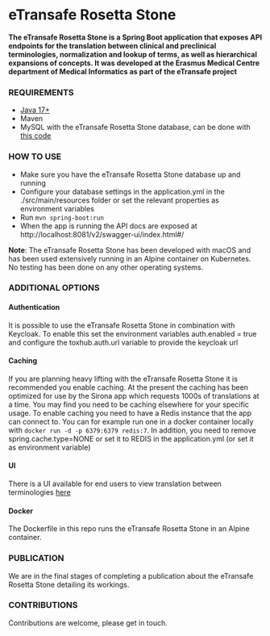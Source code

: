 eTransafe Rosetta Stone
=======================

**The eTransafe Rosetta Stone is a Spring Boot application that exposes API endpoints for the translation between
clinical and preclinical terminologies, normalization and lookup of terms, as well as hierarchical expansions of
concepts. It was developed at the Erasmus Medical Centre department of Medical Informatics as part of the eTransafe
project**

### REQUIREMENTS

- [Java 17+]("https://www.oracle.com/java/technologies/downloads/")
- Maven
- MySQL with the eTransafe Rosetta Stone database, can be done
  with [this code](https://github.com/mi-erasmusmc/ets-rosetta-stone-database)

### HOW TO USE

- Make sure you have the eTransafe Rosetta Stone database up and running
- Configure your database settings in the application.yml in the ./src/main/resources folder or set the relevant
  properties as environment variables
- Run `mvn spring-boot:run`
- When the app is running the API docs are exposed at http://localhost:8081/v2/swagger-ui/index.html#/

**Note**: The eTransafe Rosetta Stone has been developed with macOS and has been used extensively running in an Alpine
container on Kubernetes. No testing has been done on any other operating systems.

### ADDITIONAL OPTIONS

#### Authentication

It is possible to use the eTransafe Rosetta Stone in combination with Keycloak. To enable this set the environment
variables auth.enabled = true and configure the toxhub.auth.url variable to provide the keycloak url

#### Caching

If you are planning heavy lifting with the eTransafe Rosetta Stone it is recommended you enable caching. At the
present the caching has been optimized for use by the Sirona app which requests 1000s of translations at a time. You may
find you need to be caching elsewhere for your specific usage. To enable caching you need to have a Redis instance that
the app can connect to. You can for example run one in a docker container locally
with `docker run -d -p 6379:6379 redis:7`. In addition, you need to remove spring.cache.type=NONE or set it to REDIS in
the application.yml (or set it as environment variable)

#### UI

There is a UI available for end users to view translation between terminologies [here](https://github.com/mi-erasmusmc/ets-rosetta-stone-ui)

#### Docker

The Dockerfile in this repo runs the eTransafe Rosetta Stone in an Alpine container.

### PUBLICATION

We are in the final stages of completing a publication about the eTransafe Rosetta Stone detailing its workings.

### CONTRIBUTIONS

Contributions are welcome, please get in touch.

